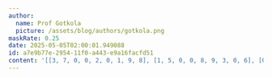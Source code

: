 ```yaml
---
author:
  name: Prof Gotkola
  picture: /assets/blog/authors/gotkola.png
maskRate: 0.25
date: 2025-05-05T02:00:01.949088
id: a7e9b77e-2954-11f0-a443-e9a16facfd51
content: '[[3, 7, 0, 0, 2, 0, 1, 9, 8], [1, 5, 0, 0, 8, 9, 3, 0, 6], [0, 9, 0, 6, 0, 1, 0, 5, 7], [7, 0, 1, 3, 9, 6, 0, 8, 4], [8, 6, 3, 0, 4, 7, 9, 1, 2], [0, 4, 9, 8, 1, 2, 6, 7, 3], [2, 3, 5, 1, 7, 4, 0, 0, 9], [9, 1, 4, 2, 0, 8, 7, 3, 0], [0, 8, 0, 9, 5, 3, 4, 2, 1]]'
---
```

